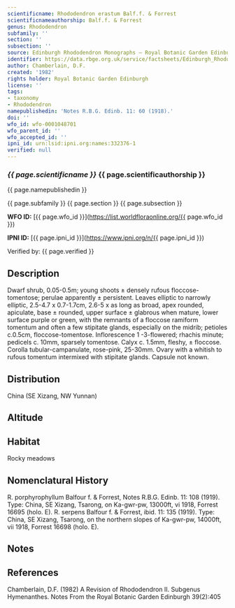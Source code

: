 ```yaml
---
scientificname: Rhododendron erastum Balf.f. & Forrest
scientificnameauthorship: Balf.f. & Forrest
genus: Rhododendron
subfamily: ''
section: ''
subsection: ''
source: Edinburgh Rhododendron Monographs – Royal Botanic Garden Edinburgh
identifier: https://data.rbge.org.uk/service/factsheets/Edinburgh_Rhododendron_Monographs.xhtml
author: Chamberlain, D.F.
created: '1982'
rights holder: Royal Botanic Garden Edinburgh
license: ''
tags:
- taxonomy
- Rhododendron
namepublishedin: 'Notes R.B.G. Edinb. 11: 60 (1918).'
doi: ''
wfo_id: wfo-0001048701
wfo_parent_id: ''
wfo_accepted_id: ''
ipni_id: urn:lsid:ipni.org:names:332376-1
verified: null
---
```

### _{{ page.scientificname }}_ {{ page.scientificauthorship }}
 {{ page.namepublishedin }}

{{ page.subfamily }} {{ page.section }} {{ page.subsection }}

**WFO ID:** [{{ page.wfo_id }}](https://list.worldfloraonline.org/{{ page.wfo_id }})

**IPNI ID:** [{{ page.ipni_id }}](https://www.ipni.org/n/{{ page.ipni_id }})

Verified by: {{ page.verified }}



## Description
Dwarf shrub, 0.05-0.5m; young shoots ± densely rufous floccose-tomentose; perulae apparently ± persistent. Leaves elliptic to narrowly elliptic, 2.5-4.7 x 0.7-1.7cm, 2.6-5 x as long as broad, apex rounded, apiculate, base ± rounded, upper surface ± glabrous when mature, lower surface purple or green, with the remnants of a floccose ramiform tomentum and often a few stipitate glands, especially on the midrib; petioles c.0.5cm, floccose-tomentose. Inflorescence 1 -3-flowered; rhachis minute; pedicels c. 10mm, sparsely tomentose. Calyx c. 1.5mm, fleshy, ± floccose. Corolla tubular-campanulate, rose-pink, 25-30mm. Ovary with a whitish to rufous tomentum intermixed with stipitate glands. Capsule not known.

## Distribution
China (SE Xizang, NW Yunnan)

## Altitude


## Habitat
Rocky meadows

## Nomenclatural History
R. porphyrophyllum Balfour f. & Forrest, Notes R.B.G. Edinb. 11: 108 (1919). Type: China, SE Xizang, Tsarong, on Ka-gwr-pw, 13000ft, vi 1918, Forrest 16695 (holo. E). R. serpens Balfour f. & Forrest, ibid. 11: 135 (1919). Type: China, SE Xizang, Tsarong, on the northern slopes of Ka-gwr-pw, 14000ft, vii 1918, Forrest 16698 (holo. E).
                       
## Notes


## References

Chamberlain, D.F. (1982) A Revision of Rhododendron II. Subgenus Hymenanthes. Notes From the Royal Botanic Garden Edinburgh 39(2):405

